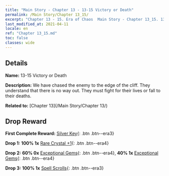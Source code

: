 ```yaml
---
title: "Main Story - Chapter 13 - 13-15 Victory or Death"
permalink: /Main Story/Chapter 13_15/
excerpt: "Chapter 13 - 15. Era of Chaos  Main Story - Chapter 13_15. 13-15 Victory or Death"
last_modified_at: 2021-04-11
locale: en
ref: "Chapter 13_15.md"
toc: false
classes: wide
---
```


## Details

 **Name:** 13-15 Victory or Death

 **Description:** We have chased the enemy to the edge of the cliff. They understand that there is no way out. They must fight for their lives or fall to their deaths.

 **Related to:** [Chapter 13](/Main Story/Chapter 13/)

## Drop Reward

 **First Complete Reward:** [Silver Key](/Items/con_693/){: .btn .btn--era3}

 **Drop 1:** **100% 1x** [Rare Crystal +1](/Items/mat_45/){: .btn .btn--era4}

 **Drop 2:** **60% 0x** [Exceptional Gems](/Items/mat_37/){: .btn .btn--era4}, **40% 1x** [Exceptional Gems](/Items/mat_37/){: .btn .btn--era4}

 **Drop 3:** **100% 1x** [Spell Scrolls](/Items/con_694/){: .btn .btn--era3}

